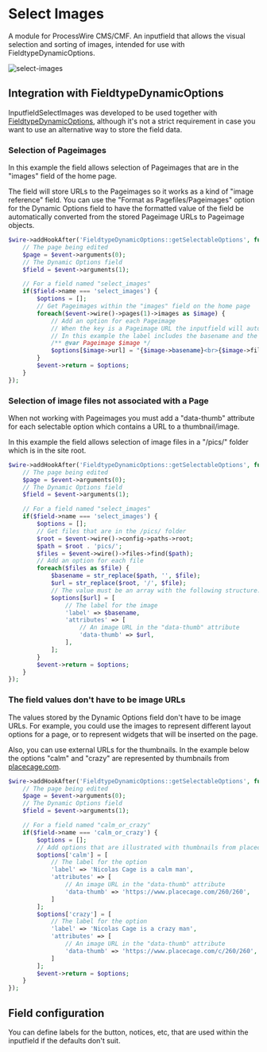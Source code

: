 # Select Images 

A module for ProcessWire CMS/CMF. An inputfield that allows the visual selection and sorting of images, intended for use with FieldtypeDynamicOptions.

![select-images](https://user-images.githubusercontent.com/1538852/115172433-6115b900-a119-11eb-8272-9363cc5f30ab.gif)

## Integration with FieldtypeDynamicOptions

InputfieldSelectImages was developed to be used together with [FieldtypeDynamicOptions](https://github.com/Toutouwai/FieldtypeDynamicOptions), although it's not a strict requirement in case you want to use an alternative way to store the field data.

### Selection of Pageimages

In this example the field allows selection of Pageimages that are in the "images" field of the home page.

The field will store URLs to the Pageimages so it works as a kind of "image reference" field. You can use the "Format as Pagefiles/Pageimages" option for the Dynamic Options field to have the formatted value of the field be automatically converted from the stored Pageimage URLs to Pageimage objects. 

```php
$wire->addHookAfter('FieldtypeDynamicOptions::getSelectableOptions', function(HookEvent $event) {
	// The page being edited
	$page = $event->arguments(0);
	// The Dynamic Options field
	$field = $event->arguments(1);

	// For a field named "select_images"
	if($field->name === 'select_images') {
		$options = [];
		// Get Pageimages within the "images" field on the home page
		foreach($event->wire()->pages(1)->images as $image) {
			// Add an option for each Pageimage
			// When the key is a Pageimage URL the inputfield will automatically create a thumbnail
			// In this example the label includes the basename and the filesize
			/** @var Pageimage $image */
			$options[$image->url] = "{$image->basename}<br>{$image->filesizeStr}";
		}
		$event->return = $options;
	}
});
```

### Selection of image files not associated with a Page

When not working with Pageimages you must add a "data-thumb" attribute for each selectable option which contains a URL to a thumbnail/image.

In this example the field allows selection of image files in a "/pics/" folder which is in the site root.

```php
$wire->addHookAfter('FieldtypeDynamicOptions::getSelectableOptions', function(HookEvent $event) {
	// The page being edited
	$page = $event->arguments(0);
	// The Dynamic Options field
	$field = $event->arguments(1);

	// For a field named "select_images"
	if($field->name === 'select_images') {
		$options = [];
		// Get files that are in the /pics/ folder
		$root = $event->wire()->config->paths->root;
		$path = $root . 'pics/';
		$files = $event->wire()->files->find($path);
		// Add an option for each file
		foreach($files as $file) {
			$basename = str_replace($path, '', $file);
			$url = str_replace($root, '/', $file);
			// The value must be an array with the following structure...
			$options[$url] = [
				// The label for the image
				'label' => $basename,
				'attributes' => [
					// An image URL in the "data-thumb" attribute
					'data-thumb' => $url,
				],
			];
		}
		$event->return = $options;
	}
});
```

### The field values don't have to be image URLs

The values stored by the Dynamic Options field don't have to be image URLs. For example, you could use the images to represent different layout options for a page, or to represent widgets that will be inserted on the page.

Also, you can use external URLs for the thumbnails. In the example below the options "calm" and "crazy" are represented by thumbnails from [placecage.com](https://www.placecage.com/).

```php
$wire->addHookAfter('FieldtypeDynamicOptions::getSelectableOptions', function(HookEvent $event) {
	// The page being edited
	$page = $event->arguments(0);
	// The Dynamic Options field
	$field = $event->arguments(1);

	// For a field named "calm_or_crazy"
	if($field->name === 'calm_or_crazy') {
		$options = [];
		// Add options that are illustrated with thumbnails from placecage.com
		$options['calm'] = [
			// The label for the option
			'label' => 'Nicolas Cage is a calm man',
			'attributes' => [
				// An image URL in the "data-thumb" attribute
				'data-thumb' => 'https://www.placecage.com/260/260',
			]
		];
		$options['crazy'] = [
			// The label for the option
			'label' => 'Nicolas Cage is a crazy man',
			'attributes' => [
				// An image URL in the "data-thumb" attribute
				'data-thumb' => 'https://www.placecage.com/c/260/260',
			]
		];
		$event->return = $options;
	}
});
```

## Field configuration

You can define labels for the button, notices, etc, that are used within the inputfield if the defaults don't suit.